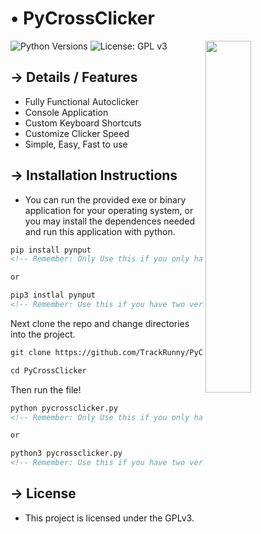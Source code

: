 <!-- MAIN TITLE -->
# • PyCrossClicker

<!-- PICTURE -->
<img align="right" src="http://i.imgur.com/GjG9eSW.png" width=38%>

<!-- BADGES -->
![Python Versions](https://img.shields.io/badge/python-3.5%20%7C%203.6%20%7C%203.7-blue?style=flat-square)
![License: GPL v3](https://img.shields.io/badge/License-GPLv3-blue.svg?style=flat-square)

<!-- KEY INFORMATION HEADER -->
## → Details / Features

* Fully Functional Autoclicker
* Console Application
* Custom Keyboard Shortcuts
* Customize Clicker Speed
* Simple, Easy, Fast to use

<!-- INSTALLATION HEADER -->
## → Installation Instructions

* You can run the provided exe or binary application for your operating system, or you may install the dependences needed and run this application with python.

```markdown
pip install pynput
<!-- Remember: Only Use this if you only have python 3 installed. -->

or

pip3 instlal pynput
<!-- Remember: Use this if you have two versions of python and / or you have python 2 and python 3. -->
```

Next clone the repo and change directories into the project.

```markdown
git clone https://github.com/TrackRunny/PyCrossClicker.git

cd PyCrossClicker
```

Then run the file!

```markdown
python pycrossclicker.py
<!-- Remember: Only Use this if you only have python 3 installed. -->

or

python3 pycrossclicker.py
<!-- Remember: Use this if you have two versions of python and / or you have python 2 and python 3. -->
```

<!-- LICENSE INFO -->
## → License

* This project is licensed under the GPLv3.